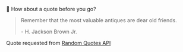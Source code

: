 📣 How about a quote before you go?

> Remember that the most valuable antiques are dear old friends.
>
> <p>- H. Jackson Brown Jr.</p>

Quote requested from [Random Quotes API](https://github.com/lukePeavey/quotable)
